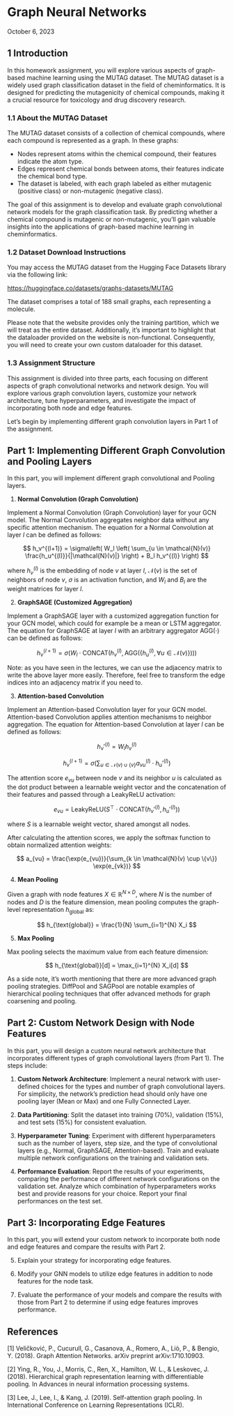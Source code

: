 # Graph Neural Networks

October 6, 2023

## 1 Introduction

In this homework assignment, you will explore various aspects of graph-based machine learning using the MUTAG dataset. The MUTAG dataset is a widely used graph classification dataset in the field of cheminformatics. It is designed for predicting the mutagenicity of chemical compounds, making it a crucial resource for toxicology and drug discovery research.

### 1.1 About the MUTAG Dataset

The MUTAG dataset consists of a collection of chemical compounds, where each compound is represented as a graph. In these graphs:

- Nodes represent atoms within the chemical compound, their features indicate the atom type.
- Edges represent chemical bonds between atoms, their features indicate the chemical bond type.
- The dataset is labeled, with each graph labeled as either mutagenic (positive class) or non-mutagenic (negative class).

The goal of this assignment is to develop and evaluate graph convolutional network models for the graph classification task. By predicting whether a chemical compound is mutagenic or non-mutagenic, you’ll gain valuable insights into the applications of graph-based machine learning in cheminformatics.

### 1.2 Dataset Download Instructions

You may access the MUTAG dataset from the Hugging Face Datasets library via the following link:

https://huggingface.co/datasets/graphs-datasets/MUTAG

The dataset comprises a total of 188 small graphs, each representing a molecule.

Please note that the website provides only the training partition, which we will treat as the entire dataset. Additionally, it’s important to highlight that the dataloader provided on the website is non-functional. Consequently, you will need to create your own custom dataloader for this dataset.

### 1.3 Assignment Structure

This assignment is divided into three parts, each focusing on different aspects of graph convolutional networks and network design. You will explore various graph convolution layers, customize your network architecture, tune hyperparameters, and investigate the impact of incorporating both node and edge features.

Let’s begin by implementing different graph convolution layers in Part 1 of the assignment.

## Part 1: Implementing Different Graph Convolution and Pooling Layers

In this part, you will implement different graph convolutional and Pooling layers.

1. **Normal Convolution (Graph Convolution)**

Implement a Normal Convolution (Graph Convolution) layer for your GCN model. The Normal Convolution aggregates neighbor data without any specific attention mechanism. The equation for a Normal Convolution at layer $l$ can be defined as follows:

$$
h_v^{(l+1)} = \sigma\left( W_l \left( \sum_{u \in \mathcal{N}(v)} \frac{h_u^{(l)}}{|\mathcal{N}(v)|} \right) + B_l h_v^{(l)} \right)
$$

where $h_v^{(l)}$ is the embedding of node $v$ at layer $l$, $\mathcal{N}(v)$ is the set of neighbors of node $v$, $\sigma$ is an activation function, and $W_l$ and $B_l$ are the weight matrices for layer $l$.

2. **GraphSAGE (Customized Aggregation)**

Implement a GraphSAGE layer with a customized aggregation function for your GCN model, which could for example be a mean or LSTM aggregator. The equation for GraphSAGE at layer $l$ with an arbitrary aggregator $\text{AGG}(\cdot)$ can be defined as follows:

$$
h_v^{(l+1)} = \sigma\left( W_l \cdot \text{CONCAT}\left( h_v^{(l)}, \text{AGG}(\{ h_u^{(l)}, \forall u \in \mathcal{N}(v) \}) \right) \right)
$$

Note: as you have seen in the lectures, we can use the adjacency matrix to write the above layer more easily. Therefore, feel free to transform the edge indices into an adjacency matrix if you need to.

3. **Attention-based Convolution**

Implement an Attention-based Convolution layer for your GCN model. Attention-based Convolution applies attention mechanisms to neighbor aggregation. The equation for Attention-based Convolution at layer $l$ can be defined as follows:

$$
h_v'^{(l)} = W_l h_v^{(l)}
$$

$$
h_v^{(l+1)} = \sigma\left( \sum_{u \in \mathcal{N}(v) \cup \{v\}} a_{vu}^{(l)} \cdot h_u'^{(l)} \right)
$$

The attention score $e_{vu}$ between node $v$ and its neighbor $u$ is calculated as the dot product between a learnable weight vector and the concatenation of their features and passed through a LeakyReLU activation:

$$
e_{vu} = \text{LeakyReLU}( S^\top \cdot \text{CONCAT}( h_v'^{(l)}, h_u'^{(l)} ) )
$$

where $S$ is a learnable weight vector, shared amongst all nodes.

After calculating the attention scores, we apply the softmax function to obtain normalized attention weights:

$$
a_{vu} = \frac{\exp(e_{vu})}{\sum_{k \in \mathcal{N}(v) \cup \{v\}} \exp(e_{vk})}
$$

4. **Mean Pooling**

Given a graph with node features $X \in \mathbb{R}^{N \times D}$, where $N$ is the number of nodes and $D$ is the feature dimension, mean pooling computes the graph-level representation $h_{\text{global}}$ as:

$$
h_{\text{global}} = \frac{1}{N} \sum_{i=1}^{N} X_i
$$

5. **Max Pooling**

Max pooling selects the maximum value from each feature dimension:

$$
h_{\text{global}}[d] = \max_{i=1}^{N} X_i[d]
$$

As a side note, it’s worth mentioning that there are more advanced graph pooling strategies. DiffPool and SAGPool are notable examples of hierarchical pooling techniques that offer advanced methods for graph coarsening and pooling.

## Part 2: Custom Network Design with Node Features

In this part, you will design a custom neural network architecture that incorporates different types of graph convolutional layers (from Part 1). The steps include:

1. **Custom Network Architecture**: Implement a neural network with user-defined choices for the types and number of graph convolutional layers. For simplicity, the network’s prediction head should only have one pooling layer (Mean or Max) and one Fully Connected Layer.

2. **Data Partitioning**: Split the dataset into training (70%), validation (15%), and test sets (15%) for consistent evaluation.

3. **Hyperparameter Tuning**: Experiment with different hyperparameters such as the number of layers, step size, and the type of convolutional layers (e.g., Normal, GraphSAGE, Attention-based). Train and evaluate multiple network configurations on the training and validation sets.

4. **Performance Evaluation**: Report the results of your experiments, comparing the performance of different network configurations on the validation set. Analyze which combination of hyperparameters works best and provide reasons for your choice. Report your final performances on the test set.

## Part 3: Incorporating Edge Features

In this part, you will extend your custom network to incorporate both node and edge features and compare the results with Part 2.

5. Explain your strategy for incorporating edge features.

6. Modify your GNN models to utilize edge features in addition to node features for the node task.

7. Evaluate the performance of your models and compare the results with those from Part 2 to determine if using edge features improves performance.

## References

[1] Veličković, P., Cucurull, G., Casanova, A., Romero, A., Liò, P., & Bengio, Y. (2018). Graph Attention Networks. arXiv preprint arXiv:1710.10903.

[2] Ying, R., You, J., Morris, C., Ren, X., Hamilton, W. L., & Leskovec, J. (2018). Hierarchical graph representation learning with differentiable pooling. In Advances in neural information processing systems.

[3] Lee, J., Lee, I., & Kang, J. (2019). Self-attention graph pooling. In International Conference on Learning Representations (ICLR).
